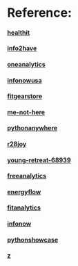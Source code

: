 


Reference:  
=======

#### [healthit](http://healthit.somee.com)
#### [info2have](http://info2have.000webhostapp.com)
#### [oneanalytics](http://oneanalytics.weebly.com)
#### [infonowusa](http://infonowusa.wordpress.com)
#### [fitgearstore](http://zzz.wixsite.com/fitgearstore)
#### [me-not-here](http://me-not-here.weebly.com)
#### [pythonanywhere](http://zzz.pythonanywhere.com)
#### [r28joy](http://r28joy.herokuapp.com)
#### [young-retreat-68939](http://young-retreat-68939.herokuapp.com)
#### [freeanalytics](http://freeanalytics.000webhostapp.com)
#### [energyflow](http://energyflow.000webhostapp.com)
#### [fitanalytics](http://fitanalytics.000webhostapp.com)
#### [infonow](http://infonow.x10host.com)
#### [pythonshowcase](http://pythonshowcase.infonow.x10host.com)
#### [z](https://zw9.github.io/z/)
